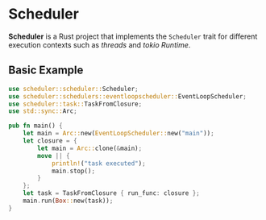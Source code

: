 # Scheduler

**Scheduler** is a Rust project that implements the `Scheduler` trait for different execution contexts such as *threads* and *tokio Runtime*.


## Basic Example

```rust
use scheduler::scheduler::Scheduler;
use scheduler::schedulers::eventloopscheduler::EventLoopScheduler;
use scheduler::task::TaskFromClosure;
use std::sync::Arc;

pub fn main() {
    let main = Arc::new(EventLoopScheduler::new("main"));
    let closure = {
        let main = Arc::clone(&main);
        move || {
            println!("task executed");
            main.stop();
        }
    };
    let task = TaskFromClosure { run_func: closure };
    main.run(Box::new(task));
}
```

